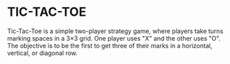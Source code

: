 # TIC-TAC-TOE
Tic-Tac-Toe is a simple two-player strategy game, where players take turns marking spaces in a 3×3 grid. One player uses "X" and the other uses "O". The objective is to be the first to get three of their marks in a horizontal, vertical, or diagonal row.
